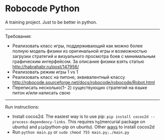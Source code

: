 Robocode Python
===============

A training project. Just to be better in python. 

---------------
Требования:
- Реализовать класс игры, поддерживающий как можно более полную модель физики из оригинальной игры и возможностью загрузки стратегий и визуального просмотра боев с минимальным графическим интерфейсом. За описание физики взять статью http://habrahabr.ru/post/147956/
- Реализовать режим игры 1 vs 1
- Реализовать класс на питоне, эквивалентный классу http://robocode.sourceforge.net/docs/robocode/robocode/Robot.html
- Переписать несколько(1- 2) существующих стратегий на языке питон и/или написать свою

---------------
Run instructions:
- Install cocos2d. The easiest way is to use pip: `pip install cocos2d --process-dependency-links`. This requires `hg`(mercurial package on ubuntu) and `pip`(python-pip on ubuntu). Other [ways](http://python.cocos2d.org/doc/programming_guide/installation.html) to install cocos2d
- Run `python main.py` or `sudo chmod 755 main.py;./main.py`
